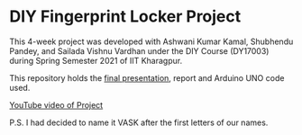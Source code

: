 # DIY Fingerprint Locker Project

This 4-week project was developed with Ashwani Kumar Kamal, Shubhendu Pandey, and Sailada Vishnu Vardhan under the DIY Course (DY17003) during Spring Semester 2021 of IIT Kharagpur.

This repository holds the [final presentation](/presentation.pptx), report and Arduino UNO code used.

[YouTube video of Project](https://youtu.be/kYDMhpqMymo)

P.S. I had decided to name it VASK after the first letters of our names.
